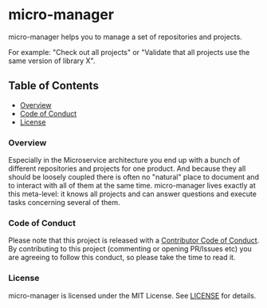# micro-manager

micro-manager helps you to manage a set of repositories and projects.

For example: "Check out all projects" or "Validate that all projects use the same version of library X".


## Table of Contents

- [Overview](#overview)
- [Code of Conduct](#code-of-conduct)
- [License](#license)

### Overview

Especially in the Microservice architecture you end up with a bunch of different repositories and projects for one product.
And because they all should be loosely coupled there is often no "natural" place to document and to interact with all of them at the same time. micro-manager lives exactly at this meta-level: it knows all projects and can answer questions and execute tasks concerning several of them.

### Code of Conduct

Please note that this project is released with a [Contributor Code of Conduct](CODE_OF_CONDUCT.md).
By contributing to this project (commenting or opening PR/Issues etc) you are agreeing to follow this conduct, so please
take the time to read it.

### License

micro-manager is licensed under the MIT License. See [LICENSE](LICENSE.md) for details. 